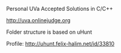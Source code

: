 Personal UVa Accepted Solutions in C/C++

http://uva.onlinejudge.org

Folder structure is based on uHunt

Profile: http://uhunt.felix-halim.net/id/33810
